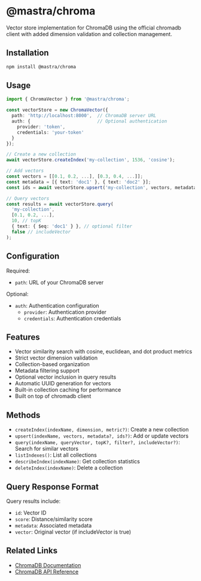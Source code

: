 # @mastra/chroma

Vector store implementation for ChromaDB using the official chromadb client with added dimension validation and collection management.

## Installation

```bash
npm install @mastra/chroma
```

## Usage

```typescript
import { ChromaVector } from '@mastra/chroma';

const vectorStore = new ChromaVector({
  path: 'http://localhost:8000',  // ChromaDB server URL
  auth: {                         // Optional authentication
    provider: 'token',
    credentials: 'your-token'
  }
});

// Create a new collection
await vectorStore.createIndex('my-collection', 1536, 'cosine');

// Add vectors
const vectors = [[0.1, 0.2, ...], [0.3, 0.4, ...]];
const metadata = [{ text: 'doc1' }, { text: 'doc2' }];
const ids = await vectorStore.upsert('my-collection', vectors, metadata);

// Query vectors
const results = await vectorStore.query(
  'my-collection',
  [0.1, 0.2, ...],
  10, // topK
  { text: { $eq: 'doc1' } }, // optional filter
  false // includeVector
);
```

## Configuration

Required:

- `path`: URL of your ChromaDB server

Optional:

- `auth`: Authentication configuration
  - `provider`: Authentication provider
  - `credentials`: Authentication credentials

## Features

- Vector similarity search with cosine, euclidean, and dot product metrics
- Strict vector dimension validation
- Collection-based organization
- Metadata filtering support
- Optional vector inclusion in query results
- Automatic UUID generation for vectors
- Built-in collection caching for performance
- Built on top of chromadb client

## Methods

- `createIndex(indexName, dimension, metric?)`: Create a new collection
- `upsert(indexName, vectors, metadata?, ids?)`: Add or update vectors
- `query(indexName, queryVector, topK?, filter?, includeVector?)`: Search for similar vectors
- `listIndexes()`: List all collections
- `describeIndex(indexName)`: Get collection statistics
- `deleteIndex(indexName)`: Delete a collection

## Query Response Format

Query results include:

- `id`: Vector ID
- `score`: Distance/similarity score
- `metadata`: Associated metadata
- `vector`: Original vector (if includeVector is true)

## Related Links

- [ChromaDB Documentation](https://docs.trychroma.com/)
- [ChromaDB API Reference](https://docs.trychroma.com/api/client)
